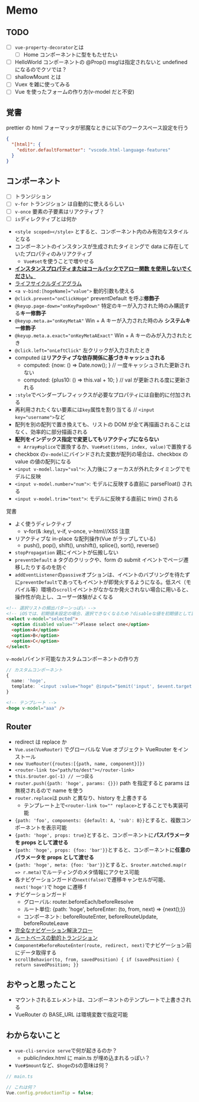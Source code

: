 # Memo

## TODO

- [ ] `vue-property-decorator`とは
  - [ ] Home コンポーネントに型をもたせたい
- [ ] HelloWorld コンポーネントの @Prop() msg!は指定されないと undefined になるのでクソでは？
- [ ] shallowMount とは
- [ ] Vuex を雑に使ってみる
- [ ] Vue を使ったフォームの作り方(v-model だと不安)

## 覚書

prettier の html フォーマッタが邪魔なときに以下のワークスペース設定を行う

```json
{
  "[html]": {
    "editor.defaultFormatter": "vscode.html-language-features"
  }
}
```

## コンポーネント

- [ ] トランジション
- [ ] `v-for` トランジション は自動的に使えるらしい
- [ ] `v-once` 要素の子要素はリアクティブ？
- [ ] `is`ディレクティブとは何か

- `<style scoped></style>` とすると、コンポーネント内のみ有効なスタイルとなる
- コンポーネントのインスタンスが生成されたタイミングで data に存在していたプロパティのみリアクティブ
  - `Vue#set`を使うことで増やせる
- **[インスタンスプロパティまたはコールバックでアロー関数 を使用しないでください。](https://jp.vuejs.org/v2/guide/instance.html#%E3%82%A4%E3%83%B3%E3%82%B9%E3%82%BF%E3%83%B3%E3%82%B9%E3%83%A9%E3%82%A4%E3%83%95%E3%82%B5%E3%82%A4%E3%82%AF%E3%83%AB%E3%83%95%E3%83%83%E3%82%AF)**
- [ライフサイクルダイアグラム](https://jp.vuejs.org/v2/guide/instance.html#%E3%83%A9%E3%82%A4%E3%83%95%E3%82%B5%E3%82%A4%E3%82%AF%E3%83%AB%E3%83%80%E3%82%A4%E3%82%A2%E3%82%B0%E3%83%A9%E3%83%A0)
- `<a v-bind:[hogeName]="value">` 動的引数も使える
- `@click.prevent="onClickHoge"` preventDefault を呼ぶ**修飾子**
- `@keyup.page-down="onKeyPageDown"` 特定のキーが入力された時のみ購読する**キー修飾子**
- `@keyup.meta.a="onKeyMetaA"` Win + A キーが入力された時のみ **システムキー修飾子**
- `@keyup.meta.a.exact="onKeyMetaAExact"` Win + A キーのみが入力されたとき
- `@click.left="onLeftClick"` 左クリックが入力されたとき
- computed は**リアクティブな依存関係に基づきキャッシュされる**
  - computed: {now: () => Date.now(); } // 一度キャッシュされた更新されない
  - computed: {plus10: () => this.val + 10; } // val が更新される度に更新される
- `:style`でベンダープレフィックスが必要なプロパティには自動的に付加される
- 再利用されたくない要素には`key`属性を割り当てる // `<input key="username">`など
- 配列を別の配列で置き換えても、リストの DOM が全て再描画されることはなく、効率的に部分描画される
- **配列をインデックス指定で変更してもリアクティブにならない**
  - `Array#splice`で置換するか、`Vue#set(items, index, value)`で置換する
- checkbox の`v-model`にバインドされた変数が配列の場合は、checkbox の value の値の配列になる
- `<input v-model.lazy="val">`: 入力後にフォーカスが外れたタイミングでモデルに反映
- `<input v-model.number="num">`: モデルに反映する直前に parseFloat() される
- `<input v-model.trim="text">`: モデルに反映する直前に trim() される

覚書

- よく使うディレクティブ
  - v-for(& :key), v-if, v-once, v-html//XSS 注意
- リアクティブな in-place な配列操作(Vue がラップしている)
  - push(), pop(), shift(), unshift(), splice(), sort(), reverse()
- `stopPropagation` 親にイベントが伝搬しない
- `preventDefault` a タグのクリックや、form の submit イベントでページ遷移したりするのを防ぐ
- `addEventListener`の`passive`オプションは、イベントのバブリングを待たずに`preventDefault`であってもイベントが即発火するようになる。低スペ（モバイル等）環境の`scroll`イベントがなかなか発火されない場合に用いると、操作性が向上し、ユーザー体験がよくなる

```html
<!-- 選択リストの頻出パターンっぽい -->
<!-- iOSでは、初期値未設定の場合、選択できなくなるため？disableな値を初期値として設定したほうが良い -->
<select v-model="selected">
  <option disabled value="">Please select one</option>
  <option>A</option>
  <option>B</option>
  <option>C</option>
</select>
```

`v-model`バインド可能なカスタムコンポーネントの作り方

```ts
// カスタムコンポーネント
{
  name: 'hoge',
  template: `<input :value="hoge" @input="$emit('input', $event.target.value)">`;
}
```

```html
<!-- テンプレート -->
<hoge v-model="aaa" />
```

## Router

- redirect は replace か
- `Vue.use(VueRouter)` でグローバルな Vue オブジェクト VueRouter をインストール
- `new VueRouter({routes:[{path, name, component}]})`
- `<router-link to="path/to/dest"></router-link>`
- `this.$router.go(-1) // 一つ戻る`
- `router.push({path: 'hoge', params: {}})` path を指定すると params は無視されるので name を使う
- `router.replace`は push と異なり、history を上書きする
  - テンプレート上で`<router-link to="" replace>`とすることでも実装可能
- `{path: 'foo', components: {default: A, 'sub': B}}`とすると、複数コンポーネントを表示可能
- `{path: 'hoge', props: true}`とすると、コンポーネントに**パスパラメータを props として渡せる**
- `{path: 'hoge', props: {foo: 'bar'}}`とすると、コンポーネントに**任意のパラメータを props として渡せる**
- `{path: 'hoge', meta: {foo: 'bar'}}`とすると、`$router.matched.map(r => r.meta)`でルーティングのメタ情報にアクセス可能
- 各ナビゲーションガードの`next(false)`で遷移キャンセルが可能、`next('hoge')`で hoge に遷移 f
- ナビゲーションガード
  - グローバル: router.beforeEach/beforeResolve
  - ルート単位: {path: 'hoge', beforeEnter: (to, from, next) => {next();}}
  - コンポーネント: beforeRouteEnter, beforeRouteUpdate, beforeRouteLeave
- [完全なナビゲーション解決フロー](https://router.vuejs.org/ja/guide/advanced/navigation-guards.html#%E5%AE%8C%E5%85%A8%E3%81%AA%E3%83%8A%E3%83%93%E3%82%B2%E3%83%BC%E3%82%B7%E3%83%A7%E3%83%B3%E8%A7%A3%E6%B1%BA%E3%83%95%E3%83%AD%E3%83%BC)
- [ルートベースの動的トランジション](https://router.vuejs.org/ja/guide/advanced/transitions.html#%E3%83%AB%E3%83%BC%E3%83%88%E3%83%99%E3%83%BC%E3%82%B9%E3%81%AE%E5%8B%95%E7%9A%84%E3%83%88%E3%83%A9%E3%83%B3%E3%82%B8%E3%82%B7%E3%83%A7%E3%83%B3)
- `Component#beforeRouteEnter(route, redirect, next)`でナビゲーション前にデータ取得する
- `scrollBehavior(to, from, savedPosition) { if (savedPosition) { return savedPosition; }}`

## おやっと思ったこと

- マウントされるエレメントは、コンポーネントのテンプレートで上書きされる
- VueRouter の BASE_URL は環境変数で指定可能

## わからないこと

- `vue-cli-service serve`で何が起きるのか？
  - public/index.html に main.ts が埋め込まれるっぽい？
- `Vue#$mount`など、`$hoge`の`$`の意味は何？

```ts
// main.ts

// これは何？
Vue.config.productionTip = false;
```
